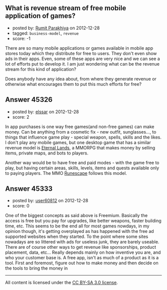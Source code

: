 ## What is revenue stream of free mobile application of games?

- posted by: [Rumit Parakhiya](https://stackexchange.com/users/-1/22323-rumit-parakhiya) on 2012-12-28
- tagged: `business-model`, `revenue`
- score: -1

There are so many mobile applications or games available in mobile app stores today which they distribute for free to users. They don't even show ads in their apps. Even, some of these apps are very nice and we can see a lot of efforts put to develop it. I am just wondering what can be the revenue stream for this kind of application?

Does anybody have any idea about, from where they generate revenue or otherwise what encourages them to put this much efforts for free?


## Answer 45326

- posted by: [elssar](https://stackexchange.com/users/-1/11863-elssar) on 2012-12-28
- score: 2

<p>In app purchases is one way free games(and non-free games) can make money. Can be anything from a cosmetic fix - new outfit, sunglasses..., to things that influence game play - special weapon, spells, skills and the likes. I don't play any mobile games, but one desktop game that has a similar revenue model is <a href="http://eternal-lands.com" rel="nofollow">Eternal Lands</a>, a MMORPG that makes money by selling items, private maps, and bots to players.</p>

<p>Another way would be to have free and paid modes - with the game free to play, but having certain areas, skills, levels, items and quests available only to paying players. The MMO <a href="http://runescape.com" rel="nofollow">Runescape</a> follows this model.</p>



## Answer 45333

- posted by: [user60812](https://stackexchange.com/users/-1/19115-user60812) on 2012-12-28
- score: 0

One of the biggest concepts as said above is Freemium. Basically the access is free but you pay for upgrades, like better weapons, faster building time, etc. This seems to be the end all for most games nowdays, in my opinion though, it's getting overplayed as has happened with the free ad supported websites when they started. To the point where some sites nowadays are so littered with ads for useless junk, they are barely useable.  
There are of course other ways to get revenue like sponsorships, product placement, data, etc... Really depends mainly on how inventive you are, and who your customer base is. A free app, isn't as much of a product as it is a tool. First and foremost, figure out how to make money and then decide on the tools to bring the money in



---

All content is licensed under the [CC BY-SA 3.0 license](https://creativecommons.org/licenses/by-sa/3.0/).
